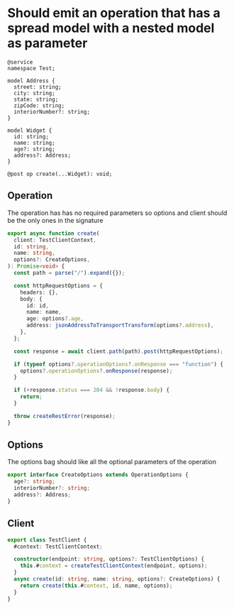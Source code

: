 # Should emit an operation that has a spread model with a nested model as parameter

```tsp
@service
namespace Test;

model Address {
  street: string;
  city: string;
  state: string;
  zipCode: string;
  interiorNumber?: string;
}

model Widget {
  id: string;
  name: string;
  age?: string;
  address?: Address;
}

@post op create(...Widget): void;
```

## Operation

The operation has has no required parameters so options and client should be the only ones in the signature

```ts src/api/testClientOperations.ts function create
export async function create(
  client: TestClientContext,
  id: string,
  name: string,
  options?: CreateOptions,
): Promise<void> {
  const path = parse("/").expand({});

  const httpRequestOptions = {
    headers: {},
    body: {
      id: id,
      name: name,
      age: options?.age,
      address: jsonAddressToTransportTransform(options?.address),
    },
  };

  const response = await client.path(path).post(httpRequestOptions);

  if (typeof options?.operationOptions?.onResponse === "function") {
    options?.operationOptions?.onResponse(response);
  }

  if (+response.status === 204 && !response.body) {
    return;
  }

  throw createRestError(response);
}
```

## Options

The options bag should like all the optional parameters of the operation

```ts src/api/testClientOperations.ts interface CreateOptions
export interface CreateOptions extends OperationOptions {
  age?: string;
  interiorNumber?: string;
  address?: Address;
}
```

## Client

```ts src/testClient.ts class TestClient
export class TestClient {
  #context: TestClientContext;

  constructor(endpoint: string, options?: TestClientOptions) {
    this.#context = createTestClientContext(endpoint, options);
  }
  async create(id: string, name: string, options?: CreateOptions) {
    return create(this.#context, id, name, options);
  }
}
```
